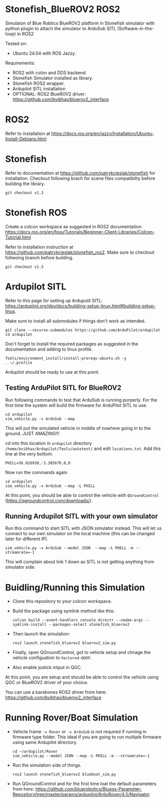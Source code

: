 # Stonefish_BlueROV2 ROS2
Simulaton of Blue Robtics BlueROV2 platform in Stonefish simulator with python plugin to attach the simulator to ArduSub SITL (Software-in-the-loop) in ROS2

Tested on:
- Ubuntu 24.04 with ROS Jazzy.

Requirements:
- ROS2 with colon and DDS backend.
- Stonefish Simulator installed as library.
- Stonefish ROS2 wrapper.
- Ardupilot SITL installation
- OPTIONAL: ROS2 BlueROV2 driver: https://github.com/bvibhav/bluerov2_interface

# ROS2
Refer to installation at https://docs.ros.org/en/jazzy/Installation/Ubuntu-Install-Debians.html

# Stonefish
Refer to documentation at https://github.com/patrykcieslak/stonefish for installation. Checkout following brach for scene files compatibilty before building the library. 

`git checkout v1.3`

# Stonefish ROS
Create a colcon workspace as suggested in ROS2 documentation: https://docs.ros.org/en/foxy/Tutorials/Beginner-Client-Libraries/Colcon-Tutorial.html

Refer to installation instruction at https://github.com/patrykcieslak/stonefish_ros2. Make sure to checkout follwoing branch before building. 

`git checkout v1.3`

# Ardupilot SITL
Refer to this page for setting up Ardupolit SITL: https://ardupilot.org/dev/docs/building-setup-linux.html#building-setup-linux.

Make sure to install all submodules if things don't work as intended. 

```
git clone --recurse-submodules https://github.com/ArduPilot/ardupilot
cd ardupilot
```

Don't forget to install the required packages as suggested in the documentation and adding to linux profile. 

```
Tools/environment_install/install-prereqs-ubuntu.sh -y
. ~/.profile
```

Ardupilot should be ready to use at this point. 

## Testing ArduPilot SITL for BlueROV2
Run following commands to test that ArduSub is running porperly. For the first time the system will build the firmware for ArduPilot SITL to use. 

```
cd ardupilot 
sim_vehicle.py -v ArduSub --map 
```

This will put the simulated vehicle in middle of nowhere going in to the ground. JUST AMAZING!!!

cd into this location in `ardupilot` directory `/home/bvibhav/Ardupilot/Tools/autotest/` and edit `locations.txt`. Add this line at the very bottom. 

`PHILL=56.026930,-3.385670,0,0`

Now run the commands again

```
cd ardupilot 
sim_vehicle.py -v ArduSub --map -L PHILL
```

At this point, you should be able to control the vehicle with `QGroundControl` (https://qgroundcontrol.com/downloads/).

## Running Ardupilot SITL with your own simulator
Run this command to start SITL with JSON simulator instead. This will let us connect to our own simulator on the local machine (this can be changed later for different IP).

```
sim_vehicle.py -v ArduSub --model JSON  --map -L PHILL -m --streamrate=-1
```

This will complain about link 1 down as SITL is not getting anything from simulator side. 

# Buidling/Running this Simulation
- Clone this repository to your colcon workspace.
- Build the package using symlink method like this: 

    ```
    colcon build --event-handlers console_direct+ --cmake-args --symlink-install --packages-select stonefish_bluerov2
    ```

- Then launch the simulation: 

    ```
    ros2 launch stonefish_bluerov2 bluerov2_sim.py
    ```

- Finally, open QGroundControl, got to vehicle setup and chnage the vehicle configuation to `Vectored-6DOF`.
- Also enable jostick intput in QGC. 

At this point, you are setup and should be able to control the vehicle using QGC or BlueROV2 driver of your choice. 

You can use a barebones ROS2 driver from here: https://github.com/bvibhav/bluerov2_interface

# Running Rover/Boat Simulation
- Vehicle frame `-v Rover` or `-v ArduSub` is not required if running in firmware type folder. This ideal if you are going to run multiple firmware using same Ardupilot directory. 
    ```
    cd ~/ardupilot/Rover
    sim_vehicle.py --model JSON --map -L PHILL -m --streamrate=-1
    ```

- Run the simulation side of things. 
    ```
    ros2 launch stonefish_bluerov2 blueboat_sim.py
    ```

- Run QGroundControl and for the first time loat the default parameters from here: https://github.com/bluerobotics/Blueos-Parameter-Repository/tree/master/params/ardupilot/ArduRover/4.5/Navigator